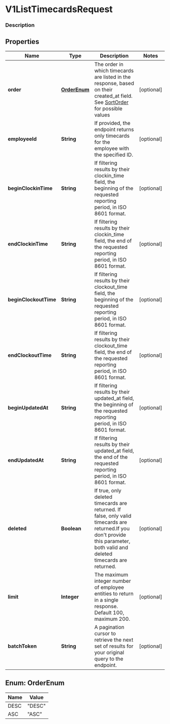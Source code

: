 
# V1ListTimecardsRequest

### Description



## Properties
Name | Type | Description | Notes
------------ | ------------- | ------------- | -------------
**order** | [**OrderEnum**](#OrderEnum) | The order in which timecards are listed in the response, based on their created_at field. See [SortOrder](#type-sortorder) for possible values |  [optional]
**employeeId** | **String** | If provided, the endpoint returns only timecards for the employee with the specified ID. |  [optional]
**beginClockinTime** | **String** | If filtering results by their clockin_time field, the beginning of the requested reporting period, in ISO 8601 format. |  [optional]
**endClockinTime** | **String** | If filtering results by their clockin_time field, the end of the requested reporting period, in ISO 8601 format. |  [optional]
**beginClockoutTime** | **String** | If filtering results by their clockout_time field, the beginning of the requested reporting period, in ISO 8601 format. |  [optional]
**endClockoutTime** | **String** | If filtering results by their clockout_time field, the end of the requested reporting period, in ISO 8601 format. |  [optional]
**beginUpdatedAt** | **String** | If filtering results by their updated_at field, the beginning of the requested reporting period, in ISO 8601 format. |  [optional]
**endUpdatedAt** | **String** | If filtering results by their updated_at field, the end of the requested reporting period, in ISO 8601 format. |  [optional]
**deleted** | **Boolean** | If true, only deleted timecards are returned. If false, only valid timecards are returned.If you don&#39;t provide this parameter, both valid and deleted timecards are returned. |  [optional]
**limit** | **Integer** | The maximum integer number of employee entities to return in a single response. Default 100, maximum 200. |  [optional]
**batchToken** | **String** | A pagination cursor to retrieve the next set of results for your original query to the endpoint. |  [optional]


<a name="OrderEnum"></a>
## Enum: OrderEnum
Name | Value
---- | -----
DESC | &quot;DESC&quot;
ASC | &quot;ASC&quot;



